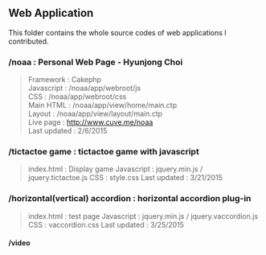 ## Web Application
This folder contains the whole source codes of web applications I contributed.

### /noaa : Personal Web Page - Hyunjong Choi

> Framework : Cakephp<br />
> Javascript : /noaa/app/webroot/js<br />
> CSS : /noaa/app/webroot/css<br />
> Main HTML : /noaa/app/view/home/main.ctp<br />
> Layout : /noaa/app/view/layout/main.ctp<br />
> Live page : http://www.cuve.me/noaa<br />
> Last updated : 2/6/2015



### /tictactoe game : tictactoe game with javascript

> index.html : Display game
> Javascript : jquery.min.js / jquery.tictactoe.js
> CSS : style.css
> Last updated : 3/21/2015

### /horizontal(vertical) accordion : horizontal accordion plug-in

> index.html : test page
> Javascript : jquery.min.js / jquery.vaccordion.js
> CSS : vaccordion.css
> Last updated : 3/25/2015

<h4>/video </h4>
